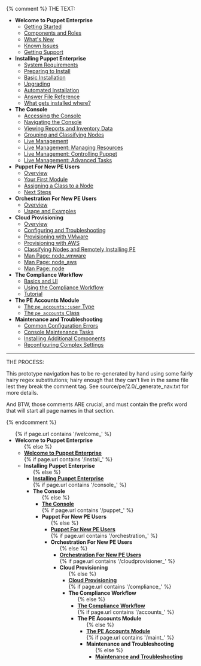 {% comment %}
THE TEXT:

- **Welcome to Puppet Enterprise** <!-- welcome -->
    - [Getting Started](./welcome_getting_started.html)
    - [Components and Roles](./welcome_roles.html)
    - [What's New](./welcome_whats_new.html)
    - [Known Issues](./welcome_known_issues.html)
    - [Getting Support](./welcome_getting_support.html)
- **Installing Puppet Enterprise** <!-- install -->
    - [System Requirements](./install_system_requirements.html)
    - [Preparing to Install](./install_preparing.html)
    - [Basic Installation](./install_basic.html)
    - [Upgrading](./install_upgrading.html)
    - [Automated Installation](./install_automated.html)
    - [Answer File Reference](./install_answer_file_reference.html)
    - [What gets installed where?](./install_what_and_where.html)
- **The Console** <!-- console -->
    - [Accessing the Console](./console_accessing.html)
    - [Navigating the Console](./console_navigating.html)
    - [Viewing Reports and Inventory Data](./console_reports.html)
    - [Grouping and Classifying Nodes](./console_classes_groups.html)
    - [Live Management](./console_live.html)
    - [Live Management: Managing Resources](./console_live_resources.html)
    - [Live Management: Controlling Puppet](./console_live_puppet.html)
    - [Live Management: Advanced Tasks](./console_live_advanced.html)
- **Puppet For New PE Users** <!-- puppet -->
    - [Overview](./puppet_overview.html)
    - [Your First Module](./puppet_first_module.html)
    - [Assigning a Class to a Node](./puppet_classifying.html)
    - [Next Steps](./puppet_next_steps.html)
- **Orchestration For New PE Users** <!-- orchestration -->
    - [Overview](./orchestration_overview.html)
    - [Usage and Examples](./orchestration_usage.html)
- **Cloud Provisioning** <!-- cloudprovisioner -->
    - [Overview](./cloudprovisioner_overview.html)
    - [Configuring and Troubleshooting](./cloudprovisioner_configuring.html)
    - [Provisioning with VMware](./cloudprovisioner_vmware.html)
    - [Provisioning with AWS](./cloudprovisioner_aws.html)
    - [Classifying Nodes and Remotely Installing PE](./cloudprovisioner_classifying_installing.html)
    - [Man Page: node_vmware](./cloudprovisioner_man_node_vmware.html)
    - [Man Page: node_aws](./cloudprovisioner_man_node_aws.html)
    - [Man Page: node](./cloudprovisioner_man_node.html)
- **The Compliance Workflow** <!-- compliance -->
    - [Basics and UI](./compliance_basics.html)
    - [Using the Compliance Workflow](./compliance_using.html)
    - [Tutorial](./compliance_tutorial.html)
- **The PE Accounts Module** <!-- accounts -->
    - [The `pe_accounts::user` Type](./accounts_user_type.html)
    - [The `pe_accounts` Class](./accounts_class.html)
- **Maintenance and Troubleshooting** <!-- maint -->
    - [Common Configuration Errors](./maint_common_config_errors.html)
    - [Console Maintenance Tasks](./maint_maintaining_console.html)
    - [Installing Additional Components](./maint_installing_additional.html)
    - [Reconfiguring Complex Settings](./maint_reconfiguring.html)



-------

THE PROCESS:

This prototype navigation has to be re-generated by hand using some fairly hairy regex substitutions; hairy enough that they can't live in the same file lest they break the comment tag. See source/pe/2.0/_generate_nav.txt for more details. 

And BTW, those comments ARE crucial, and must contain the prefix word that will start all page names in that section. 

{% endcomment %}

<ul>
  {% if page.url contains '/welcome_' %}<li class="currentsection"><strong>Welcome to Puppet Enterprise</strong><ul>{% else %}<li><strong><a href="./welcome_getting_started.html">Welcome to Puppet Enterprise</a></strong><ul style="display: none;">{% endif %}
      {% if page.url contains 'welcome_getting_started.html' %}<li class="currentpage"><strong><em>Getting Started:</em></strong>{{ content | toc }}{% else %}<li><a href="./welcome_getting_started.html">Getting Started</a>{% endif %}</li>
      {% if page.url contains 'welcome_roles.html' %}<li class="currentpage"><strong><em>Components and Roles:</em></strong>{{ content | toc }}{% else %}<li><a href="./welcome_roles.html">Components and Roles</a>{% endif %}</li>
      {% if page.url contains 'welcome_whats_new.html' %}<li class="currentpage"><strong><em>What&rsquo;s New:</em></strong>{{ content | toc }}{% else %}<li><a href="./welcome_whats_new.html">What&rsquo;s New</a>{% endif %}</li>
      {% if page.url contains 'welcome_known_issues.html' %}<li class="currentpage"><strong><em>Known Issues:</em></strong>{{ content | toc }}{% else %}<li><a href="./welcome_known_issues.html">Known Issues</a>{% endif %}</li>
      {% if page.url contains 'welcome_getting_support.html' %}<li class="currentpage"><strong><em>Getting Support:</em></strong>{{ content | toc }}{% else %}<li><a href="./welcome_getting_support.html">Getting Support</a>{% endif %}</li>
    </ul>
  </li>
  {% if page.url contains '/install_' %}<li class="currentsection"><strong>Installing Puppet Enterprise</strong><ul>{% else %}<li><strong><a href="./install_system_requirements.html">Installing Puppet Enterprise</a></strong><ul style="display: none;">{% endif %}
      {% if page.url contains 'install_system_requirements.html' %}<li class="currentpage"><strong><em>System Requirements:</em></strong>{{ content | toc }}{% else %}<li><a href="./install_system_requirements.html">System Requirements</a>{% endif %}</li>
      {% if page.url contains 'install_preparing.html' %}<li class="currentpage"><strong><em>Preparing to Install:</em></strong>{{ content | toc }}{% else %}<li><a href="./install_preparing.html">Preparing to Install</a>{% endif %}</li>
      {% if page.url contains 'install_basic.html' %}<li class="currentpage"><strong><em>Basic Installation:</em></strong>{{ content | toc }}{% else %}<li><a href="./install_basic.html">Basic Installation</a>{% endif %}</li>
      {% if page.url contains 'install_upgrading.html' %}<li class="currentpage"><strong><em>Upgrading:</em></strong>{{ content | toc }}{% else %}<li><a href="./install_upgrading.html">Upgrading</a>{% endif %}</li>
      {% if page.url contains 'install_automated.html' %}<li class="currentpage"><strong><em>Automated Installation:</em></strong>{{ content | toc }}{% else %}<li><a href="./install_automated.html">Automated Installation</a>{% endif %}</li>
      {% if page.url contains 'install_answer_file_reference.html' %}<li class="currentpage"><strong><em>Answer File Reference:</em></strong>{{ content | toc }}{% else %}<li><a href="./install_answer_file_reference.html">Answer File Reference</a>{% endif %}</li>
      {% if page.url contains 'install_what_and_where.html' %}<li class="currentpage"><strong><em>What gets installed where?:</em></strong>{{ content | toc }}{% else %}<li><a href="./install_what_and_where.html">What gets installed where?</a>{% endif %}</li>
    </ul>
  </li>
  {% if page.url contains '/console_' %}<li class="currentsection"><strong>The Console</strong><ul>{% else %}<li><strong><a href="./console_accessing.html">The Console</a></strong><ul style="display: none;">{% endif %}
      {% if page.url contains 'console_accessing.html' %}<li class="currentpage"><strong><em>Accessing the Console:</em></strong>{{ content | toc }}{% else %}<li><a href="./console_accessing.html">Accessing the Console</a>{% endif %}</li>
      {% if page.url contains 'console_navigating.html' %}<li class="currentpage"><strong><em>Navigating the Console:</em></strong>{{ content | toc }}{% else %}<li><a href="./console_navigating.html">Navigating the Console</a>{% endif %}</li>
      {% if page.url contains 'console_reports.html' %}<li class="currentpage"><strong><em>Viewing Reports and Inventory Data:</em></strong>{{ content | toc }}{% else %}<li><a href="./console_reports.html">Viewing Reports and Inventory Data</a>{% endif %}</li>
      {% if page.url contains 'console_classes_groups.html' %}<li class="currentpage"><strong><em>Grouping and Classifying Nodes:</em></strong>{{ content | toc }}{% else %}<li><a href="./console_classes_groups.html">Grouping and Classifying Nodes</a>{% endif %}</li>
      {% if page.url contains 'console_live.html' %}<li class="currentpage"><strong><em>Live Management:</em></strong>{{ content | toc }}{% else %}<li><a href="./console_live.html">Live Management</a>{% endif %}</li>
      {% if page.url contains 'console_live_resources.html' %}<li class="currentpage"><strong><em>Live Management: Managing Resources:</em></strong>{{ content | toc }}{% else %}<li><a href="./console_live_resources.html">Live Management: Managing Resources</a>{% endif %}</li>
      {% if page.url contains 'console_live_puppet.html' %}<li class="currentpage"><strong><em>Live Management: Controlling Puppet:</em></strong>{{ content | toc }}{% else %}<li><a href="./console_live_puppet.html">Live Management: Controlling Puppet</a>{% endif %}</li>
      {% if page.url contains 'console_live_advanced.html' %}<li class="currentpage"><strong><em>Live Management: Advanced Tasks:</em></strong>{{ content | toc }}{% else %}<li><a href="./console_live_advanced.html">Live Management: Advanced Tasks</a>{% endif %}</li>
    </ul>
  </li>
  {% if page.url contains '/puppet_' %}<li class="currentsection"><strong>Puppet For New PE Users</strong><ul>{% else %}<li><strong><a href="./puppet_overview.html">Puppet For New PE Users</a></strong><ul style="display: none;">{% endif %}
      {% if page.url contains 'puppet_overview.html' %}<li class="currentpage"><strong><em>Overview:</em></strong>{{ content | toc }}{% else %}<li><a href="./puppet_overview.html">Overview</a>{% endif %}</li>
      {% if page.url contains 'puppet_first_module.html' %}<li class="currentpage"><strong><em>Your First Module:</em></strong>{{ content | toc }}{% else %}<li><a href="./puppet_first_module.html">Your First Module</a>{% endif %}</li>
      {% if page.url contains 'puppet_classifying.html' %}<li class="currentpage"><strong><em>Assigning a Class to a Node:</em></strong>{{ content | toc }}{% else %}<li><a href="./puppet_classifying.html">Assigning a Class to a Node</a>{% endif %}</li>
      {% if page.url contains 'puppet_next_steps.html' %}<li class="currentpage"><strong><em>Next Steps:</em></strong>{{ content | toc }}{% else %}<li><a href="./puppet_next_steps.html">Next Steps</a>{% endif %}</li>
    </ul>
  </li>
  {% if page.url contains '/orchestration_' %}<li class="currentsection"><strong>Orchestration For New PE Users</strong><ul>{% else %}<li><strong><a href="./orchestration_overview.html">Orchestration For New PE Users</a></strong><ul style="display: none;">{% endif %}
      {% if page.url contains 'orchestration_overview.html' %}<li class="currentpage"><strong><em>Overview:</em></strong>{{ content | toc }}{% else %}<li><a href="./orchestration_overview.html">Overview</a>{% endif %}</li>
      {% if page.url contains 'orchestration_usage.html' %}<li class="currentpage"><strong><em>Usage and Examples:</em></strong>{{ content | toc }}{% else %}<li><a href="./orchestration_usage.html">Usage and Examples</a>{% endif %}</li>
    </ul>
  </li>
  {% if page.url contains '/cloudprovisioner_' %}<li class="currentsection"><strong>Cloud Provisioning</strong><ul>{% else %}<li><strong><a href="./cloudprovisioner_overview.html">Cloud Provisioning</a></strong><ul style="display: none;">{% endif %}
      {% if page.url contains 'cloudprovisioner_overview.html' %}<li class="currentpage"><strong><em>Overview:</em></strong>{{ content | toc }}{% else %}<li><a href="./cloudprovisioner_overview.html">Overview</a>{% endif %}</li>
      {% if page.url contains 'cloudprovisioner_configuring.html' %}<li class="currentpage"><strong><em>Configuring and Troubleshooting:</em></strong>{{ content | toc }}{% else %}<li><a href="./cloudprovisioner_configuring.html">Configuring and Troubleshooting</a>{% endif %}</li>
      {% if page.url contains 'cloudprovisioner_vmware.html' %}<li class="currentpage"><strong><em>Provisioning with VMware:</em></strong>{{ content | toc }}{% else %}<li><a href="./cloudprovisioner_vmware.html">Provisioning with VMware</a>{% endif %}</li>
      {% if page.url contains 'cloudprovisioner_aws.html' %}<li class="currentpage"><strong><em>Provisioning with AWS:</em></strong>{{ content | toc }}{% else %}<li><a href="./cloudprovisioner_aws.html">Provisioning with AWS</a>{% endif %}</li>
      {% if page.url contains 'cloudprovisioner_classifying_installing.html' %}<li class="currentpage"><strong><em>Classifying Nodes and Remotely Installing PE:</em></strong>{{ content | toc }}{% else %}<li><a href="./cloudprovisioner_classifying_installing.html">Classifying Nodes and Remotely Installing PE</a>{% endif %}</li>
      {% if page.url contains 'cloudprovisioner_man_node_vmware.html' %}<li class="currentpage"><strong><em>Man Page: node_vmware:</em></strong>{{ content | toc }}{% else %}<li><a href="./cloudprovisioner_man_node_vmware.html">Man Page: node_vmware</a>{% endif %}</li>
      {% if page.url contains 'cloudprovisioner_man_node_aws.html' %}<li class="currentpage"><strong><em>Man Page: node_aws:</em></strong>{{ content | toc }}{% else %}<li><a href="./cloudprovisioner_man_node_aws.html">Man Page: node_aws</a>{% endif %}</li>
      {% if page.url contains 'cloudprovisioner_man_node.html' %}<li class="currentpage"><strong><em>Man Page: node:</em></strong>{{ content | toc }}{% else %}<li><a href="./cloudprovisioner_man_node.html">Man Page: node</a>{% endif %}</li>
    </ul>
  </li>
  {% if page.url contains '/compliance_' %}<li class="currentsection"><strong>The Compliance Workflow</strong><ul>{% else %}<li><strong><a href="./compliance_basics.html">The Compliance Workflow</a></strong><ul style="display: none;">{% endif %}
      {% if page.url contains 'compliance_basics.html' %}<li class="currentpage"><strong><em>Basics and UI:</em></strong>{{ content | toc }}{% else %}<li><a href="./compliance_basics.html">Basics and UI</a>{% endif %}</li>
      {% if page.url contains 'compliance_using.html' %}<li class="currentpage"><strong><em>Using the Compliance Workflow:</em></strong>{{ content | toc }}{% else %}<li><a href="./compliance_using.html">Using the Compliance Workflow</a>{% endif %}</li>
      {% if page.url contains 'compliance_tutorial.html' %}<li class="currentpage"><strong><em>Tutorial:</em></strong>{{ content | toc }}{% else %}<li><a href="./compliance_tutorial.html">Tutorial</a>{% endif %}</li>
    </ul>
  </li>
  {% if page.url contains '/accounts_' %}<li class="currentsection"><strong>The PE Accounts Module</strong><ul>{% else %}<li><strong><a href="./accounts_user_type.html">The PE Accounts Module</a></strong><ul style="display: none;">{% endif %}
      {% if page.url contains 'accounts_user_type.html' %}<li class="currentpage"><strong><em>The <code>pe_accounts::user</code> Type:</em></strong>{{ content | toc }}{% else %}<li><a href="./accounts_user_type.html">The <code>pe_accounts::user</code> Type</a>{% endif %}</li>
      {% if page.url contains 'accounts_class.html' %}<li class="currentpage"><strong><em>The <code>pe_accounts</code> Class:</em></strong>{{ content | toc }}{% else %}<li><a href="./accounts_class.html">The <code>pe_accounts</code> Class</a>{% endif %}</li>
    </ul>
  </li>
  {% if page.url contains '/maint_' %}<li class="currentsection"><strong>Maintenance and Troubleshooting</strong><ul>{% else %}<li><strong><a href="./maint_common_config_errors.html">Maintenance and Troubleshooting</a></strong><ul style="display: none;">{% endif %}
      {% if page.url contains 'maint_common_config_errors.html' %}<li class="currentpage"><strong><em>Common Configuration Errors:</em></strong>{{ content | toc }}{% else %}<li><a href="./maint_common_config_errors.html">Common Configuration Errors</a>{% endif %}</li>
      {% if page.url contains 'maint_maintaining_console.html' %}<li class="currentpage"><strong><em>Console Maintenance Tasks:</em></strong>{{ content | toc }}{% else %}<li><a href="./maint_maintaining_console.html">Console Maintenance Tasks</a>{% endif %}</li>
      {% if page.url contains 'maint_installing_additional.html' %}<li class="currentpage"><strong><em>Installing Additional Components:</em></strong>{{ content | toc }}{% else %}<li><a href="./maint_installing_additional.html">Installing Additional Components</a>{% endif %}</li>
      {% if page.url contains 'maint_reconfiguring.html' %}<li class="currentpage"><strong><em>Reconfiguring Complex Settings:</em></strong>{{ content | toc }}{% else %}<li><a href="./maint_reconfiguring.html">Reconfiguring Complex Settings</a>{% endif %}</li>
    </ul>
  </li>
</ul>
